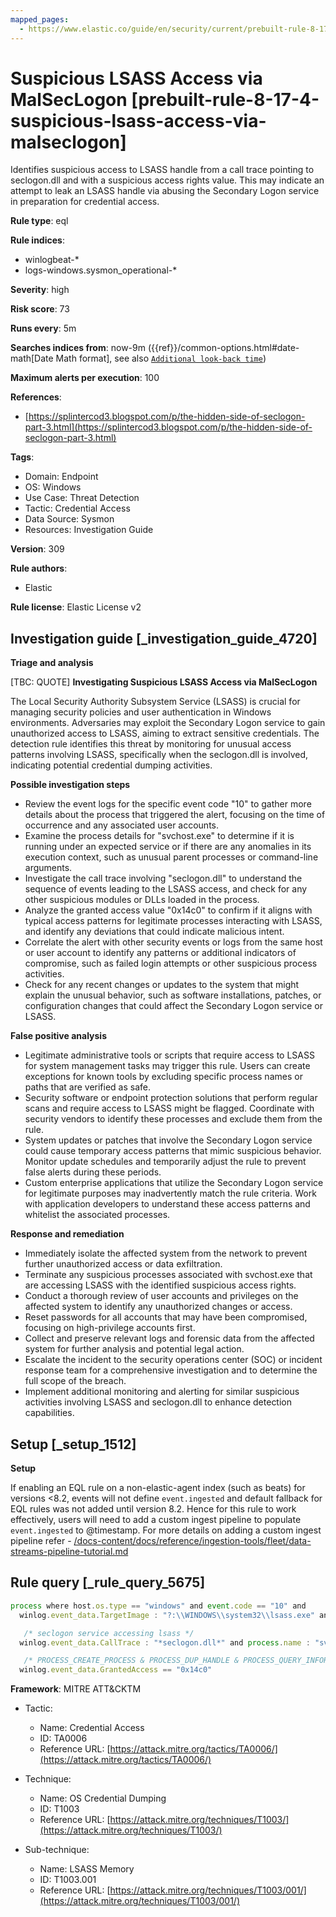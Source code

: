 ```yaml
---
mapped_pages:
  - https://www.elastic.co/guide/en/security/current/prebuilt-rule-8-17-4-suspicious-lsass-access-via-malseclogon.html
---
```


# Suspicious LSASS Access via MalSecLogon [prebuilt-rule-8-17-4-suspicious-lsass-access-via-malseclogon]

Identifies suspicious access to LSASS handle from a call trace pointing to seclogon.dll and with a suspicious access rights value. This may indicate an attempt to leak an LSASS handle via abusing the Secondary Logon service in preparation for credential access.

**Rule type**: eql

**Rule indices**:

* winlogbeat-*
* logs-windows.sysmon_operational-*

**Severity**: high

**Risk score**: 73

**Runs every**: 5m

**Searches indices from**: now-9m ({{ref}}/common-options.html#date-math[Date Math format], see also [`Additional look-back time`](docs-content://solutions/security/detect-and-alert/create-detection-rule.md#rule-schedule))

**Maximum alerts per execution**: 100

**References**:

* [https://splintercod3.blogspot.com/p/the-hidden-side-of-seclogon-part-3.html](https://splintercod3.blogspot.com/p/the-hidden-side-of-seclogon-part-3.html)

**Tags**:

* Domain: Endpoint
* OS: Windows
* Use Case: Threat Detection
* Tactic: Credential Access
* Data Source: Sysmon
* Resources: Investigation Guide

**Version**: 309

**Rule authors**:

* Elastic

**Rule license**: Elastic License v2

## Investigation guide [_investigation_guide_4720]

**Triage and analysis**

[TBC: QUOTE]
**Investigating Suspicious LSASS Access via MalSecLogon**

The Local Security Authority Subsystem Service (LSASS) is crucial for managing security policies and user authentication in Windows environments. Adversaries may exploit the Secondary Logon service to gain unauthorized access to LSASS, aiming to extract sensitive credentials. The detection rule identifies this threat by monitoring for unusual access patterns involving LSASS, specifically when the seclogon.dll is involved, indicating potential credential dumping activities.

**Possible investigation steps**

* Review the event logs for the specific event code "10" to gather more details about the process that triggered the alert, focusing on the time of occurrence and any associated user accounts.
* Examine the process details for "svchost.exe" to determine if it is running under an expected service or if there are any anomalies in its execution context, such as unusual parent processes or command-line arguments.
* Investigate the call trace involving "seclogon.dll" to understand the sequence of events leading to the LSASS access, and check for any other suspicious modules or DLLs loaded in the process.
* Analyze the granted access value "0x14c0" to confirm if it aligns with typical access patterns for legitimate processes interacting with LSASS, and identify any deviations that could indicate malicious intent.
* Correlate the alert with other security events or logs from the same host or user account to identify any patterns or additional indicators of compromise, such as failed login attempts or other suspicious process activities.
* Check for any recent changes or updates to the system that might explain the unusual behavior, such as software installations, patches, or configuration changes that could affect the Secondary Logon service or LSASS.

**False positive analysis**

* Legitimate administrative tools or scripts that require access to LSASS for system management tasks may trigger this rule. Users can create exceptions for known tools by excluding specific process names or paths that are verified as safe.
* Security software or endpoint protection solutions that perform regular scans and require access to LSASS might be flagged. Coordinate with security vendors to identify these processes and exclude them from the rule.
* System updates or patches that involve the Secondary Logon service could cause temporary access patterns that mimic suspicious behavior. Monitor update schedules and temporarily adjust the rule to prevent false alerts during these periods.
* Custom enterprise applications that utilize the Secondary Logon service for legitimate purposes may inadvertently match the rule criteria. Work with application developers to understand these access patterns and whitelist the associated processes.

**Response and remediation**

* Immediately isolate the affected system from the network to prevent further unauthorized access or data exfiltration.
* Terminate any suspicious processes associated with svchost.exe that are accessing LSASS with the identified suspicious access rights.
* Conduct a thorough review of user accounts and privileges on the affected system to identify any unauthorized changes or access.
* Reset passwords for all accounts that may have been compromised, focusing on high-privilege accounts first.
* Collect and preserve relevant logs and forensic data from the affected system for further analysis and potential legal action.
* Escalate the incident to the security operations center (SOC) or incident response team for a comprehensive investigation and to determine the full scope of the breach.
* Implement additional monitoring and alerting for similar suspicious activities involving LSASS and seclogon.dll to enhance detection capabilities.


## Setup [_setup_1512]

**Setup**

If enabling an EQL rule on a non-elastic-agent index (such as beats) for versions <8.2, events will not define `event.ingested` and default fallback for EQL rules was not added until version 8.2. Hence for this rule to work effectively, users will need to add a custom ingest pipeline to populate `event.ingested` to @timestamp. For more details on adding a custom ingest pipeline refer - [/docs-content/docs/reference/ingestion-tools/fleet/data-streams-pipeline-tutorial.md](docs-content://reference/ingestion-tools/fleet/data-streams-pipeline-tutorial.md)


## Rule query [_rule_query_5675]

```js
process where host.os.type == "windows" and event.code == "10" and
  winlog.event_data.TargetImage : "?:\\WINDOWS\\system32\\lsass.exe" and

   /* seclogon service accessing lsass */
  winlog.event_data.CallTrace : "*seclogon.dll*" and process.name : "svchost.exe" and

   /* PROCESS_CREATE_PROCESS & PROCESS_DUP_HANDLE & PROCESS_QUERY_INFORMATION */
  winlog.event_data.GrantedAccess == "0x14c0"
```

**Framework**: MITRE ATT&CKTM

* Tactic:

    * Name: Credential Access
    * ID: TA0006
    * Reference URL: [https://attack.mitre.org/tactics/TA0006/](https://attack.mitre.org/tactics/TA0006/)

* Technique:

    * Name: OS Credential Dumping
    * ID: T1003
    * Reference URL: [https://attack.mitre.org/techniques/T1003/](https://attack.mitre.org/techniques/T1003/)

* Sub-technique:

    * Name: LSASS Memory
    * ID: T1003.001
    * Reference URL: [https://attack.mitre.org/techniques/T1003/001/](https://attack.mitre.org/techniques/T1003/001/)



